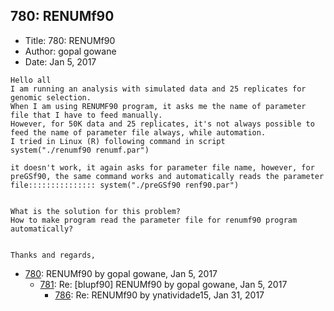 ## 780: RENUMf90

- Title: 780: RENUMf90
- Author: gopal gowane
- Date: Jan 5, 2017

```
Hello all
I am running an analysis with simulated data and 25 replicates for genomic selection.
When I am using RENUMF90 program, it asks me the name of parameter file that I have to feed manually.
However, for 50K data and 25 replicates, it's not always possible to feed the name of parameter file always, while automation.
I tried in Linux (R) following command in script
system("./renumf90 renumf.par")

it doesn't work, it again asks for parameter file name, however, for preGSf90, the same command works and automatically reads the parameter file::::::::::::::: system("./preGSf90 renf90.par")


What is the solution for this problem?
How to make program read the parameter file for renumf90 program automatically?


Thanks and regards,
```

- [780](0780.md): RENUMf90 by gopal gowane, Jan 5, 2017
    - [781](0781.md): Re: [blupf90] RENUMf90 by gopal gowane, Jan 5, 2017
        - [786](0786.md): Re: RENUMf90 by ynatividade15, Jan 31, 2017
